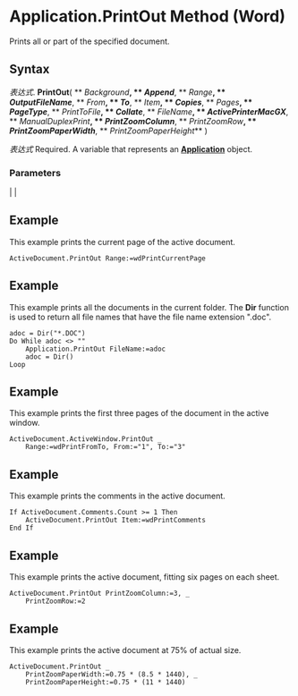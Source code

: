 
# Application.PrintOut Method (Word)

Prints all or part of the specified document.


## Syntax

 _表达式_. **PrintOut**( ** _Background_**, ** _Append_**, ** _Range_**, ** _OutputFileName_**, ** _From_**, ** _To_**, ** _Item_**, ** _Copies_**, ** _Pages_**, ** _PageType_**, ** _PrintToFile_**, ** _Collate_**, ** _FileName_**, ** _ActivePrinterMacGX_**, ** _ManualDuplexPrint_**, ** _PrintZoomColumn_**, ** _PrintZoomRow_**, ** _PrintZoomPaperWidth_**, ** _PrintZoomPaperHeight_** )

 _表达式_ Required. A variable that represents an **[Application](d1cf6f8f-4e88-bf01-93b4-90a83f79cb44.md)** object.


### Parameters


|
|

## Example

This example prints the current page of the active document.


```
ActiveDocument.PrintOut Range:=wdPrintCurrentPage
```


## Example

This example prints all the documents in the current folder. The  **Dir** function is used to return all file names that have the file name extension ".doc".


```
adoc = Dir("*.DOC")
Do While adoc <> ""
    Application.PrintOut FileName:=adoc
    adoc = Dir()
Loop
```


## Example

This example prints the first three pages of the document in the active window.


```
ActiveDocument.ActiveWindow.PrintOut _
    Range:=wdPrintFromTo, From:="1", To:="3"
```


## Example

This example prints the comments in the active document.


```
If ActiveDocument.Comments.Count >= 1 Then
    ActiveDocument.PrintOut Item:=wdPrintComments
End If
```


## Example

This example prints the active document, fitting six pages on each sheet.


```
ActiveDocument.PrintOut PrintZoomColumn:=3, _
    PrintZoomRow:=2
```


## Example

This example prints the active document at 75% of actual size.


```
ActiveDocument.PrintOut _
    PrintZoomPaperWidth:=0.75 * (8.5 * 1440), _
    PrintZoomPaperHeight:=0.75 * (11 * 1440)
```

